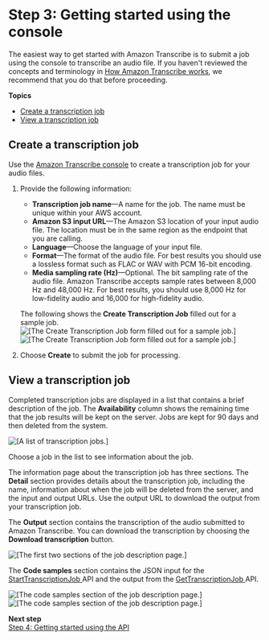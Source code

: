 # Step 3: Getting started using the console<a name="getting-started-console"></a>

The easiest way to get started with Amazon Transcribe is to submit a job using the console to transcribe an audio file\. If you haven't reviewed the concepts and terminology in [How Amazon Transcribe works](how-it-works.md), we recommend that you do that before proceeding\.

**Topics**
+ [Create a transcription job](#console-create-job)
+ [View a transcription job](#console-view-job)

## Create a transcription job<a name="console-create-job"></a>

Use the [Amazon Transcribe console](https://console.aws.amazon.com/transcribe/) to create a transcription job for your audio files\.

1. Provide the following information:
   + **Transcription job name**—A name for the job\. The name must be unique within your AWS account\.
   + **Amazon S3 input URL**—The Amazon S3 location of your input audio file\. The location must be in the same region as the endpoint that you are calling\. 
   + **Language**—Choose the language of your input file\.
   + **Format**—The format of the audio file\. For best results you should use a lossless format such as FLAC or WAV with PCM 16\-bit encoding\.
   + **Media sampling rate \(Hz\)**—Optional\. The bit sampling rate of the audio file\. Amazon Transcribe accepts sample rates between 8,000 Hz and 48,000 Hz\. For best results, you should use 8,000 Hz for low\-fidelity audio and 16,000 for high\-fidelity audio\.

   The following shows the **Create Transcription Job** filled out for a sample job\.  
![\[The Create Transcription Job form filled out for a sample job.\]](http://docs.aws.amazon.com/transcribe/latest/dg/images/gs-10.png)![\[The Create Transcription Job form filled out for a sample job.\]](http://docs.aws.amazon.com/transcribe/latest/dg/)

1. Choose **Create** to submit the job for processing\.

## View a transcription job<a name="console-view-job"></a>

Completed transcription jobs are displayed in a list that contains a brief description of the job\. The **Availability** column shows the remaining time that the job results will be kept on the server\. Jobs are kept for 90 days and then deleted from the system\.

![\[A list of transcription jobs.\]](http://docs.aws.amazon.com/transcribe/latest/dg/images/gs-20.png)

Choose a job in the list to see information about the job\.

The information page about the transcription job has three sections\. The **Detail** section provides details about the transcription job, including the name, information about when the job will be deleted from the server, and the input and output URLs\. Use the output URL to download the output from your transcription job\.

The **Output** section contains the transcription of the audio submitted to Amazon Transcribe\. You can download the transcription by choosing the **Download transcription** button\.

![\[The first two sections of the job description page.\]](http://docs.aws.amazon.com/transcribe/latest/dg/images/gs-30.png)

The **Code samples** section contains the JSON input for the [ StartTranscriptionJob ](API_StartTranscriptionJob.md)API and the output from the [ GetTranscriptionJob ](API_GetTranscriptionJob.md) API\.

![\[The code samples section of the job description page.\]](http://docs.aws.amazon.com/transcribe/latest/dg/images/gs-40.png)![\[The code samples section of the job description page.\]](http://docs.aws.amazon.com/transcribe/latest/dg/)

**Next step**  
[Step 4: Getting started using the API](getting-started-api.md)